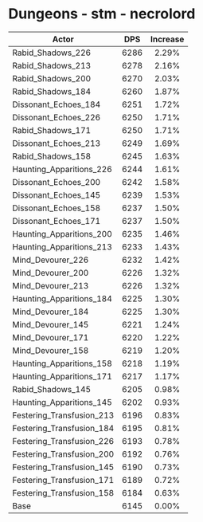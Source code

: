 # Dungeons - stm - necrolord
| Actor | DPS | Increase |
|---|:---:|:---:|
|Rabid_Shadows_226|6286|2.29%|
|Rabid_Shadows_213|6278|2.16%|
|Rabid_Shadows_200|6270|2.03%|
|Rabid_Shadows_184|6260|1.87%|
|Dissonant_Echoes_184|6251|1.72%|
|Dissonant_Echoes_226|6250|1.71%|
|Rabid_Shadows_171|6250|1.71%|
|Dissonant_Echoes_213|6249|1.69%|
|Rabid_Shadows_158|6245|1.63%|
|Haunting_Apparitions_226|6244|1.61%|
|Dissonant_Echoes_200|6242|1.58%|
|Dissonant_Echoes_145|6239|1.53%|
|Dissonant_Echoes_158|6237|1.50%|
|Dissonant_Echoes_171|6237|1.50%|
|Haunting_Apparitions_200|6235|1.46%|
|Haunting_Apparitions_213|6233|1.43%|
|Mind_Devourer_226|6232|1.42%|
|Mind_Devourer_200|6226|1.32%|
|Mind_Devourer_213|6226|1.32%|
|Haunting_Apparitions_184|6225|1.30%|
|Mind_Devourer_184|6225|1.30%|
|Mind_Devourer_145|6221|1.24%|
|Mind_Devourer_171|6220|1.22%|
|Mind_Devourer_158|6219|1.20%|
|Haunting_Apparitions_158|6218|1.19%|
|Haunting_Apparitions_171|6217|1.17%|
|Rabid_Shadows_145|6205|0.98%|
|Haunting_Apparitions_145|6202|0.93%|
|Festering_Transfusion_213|6196|0.83%|
|Festering_Transfusion_184|6195|0.81%|
|Festering_Transfusion_226|6193|0.78%|
|Festering_Transfusion_200|6192|0.76%|
|Festering_Transfusion_145|6190|0.73%|
|Festering_Transfusion_171|6189|0.72%|
|Festering_Transfusion_158|6184|0.63%|
|Base|6145|0.00%|
